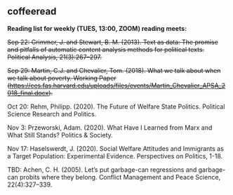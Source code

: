 ## coffeeread

**Reading list for weekly (TUES, 13:00, ZOOM) reading meets:**

~~Sep 22: Grimmer, J. and Stewart, B. M. (2013). Text as data: The promise and pitfalls of automatic content analysis methods for political texts. Political Analysis, 21(3):267–297.~~

~~Sep 29: Martin, C.J. and Chevalier, Tom. (2018). What we talk about when we talk about poverty. Working Paper (https://ces.fas.harvard.edu/uploads/files/events/Martin_Chevalier_APSA_2018_final.docx).~~

Oct 20: Rehm, Philipp. (2020). The Future of Welfare State Politics. Political Science Research and Politics.

Nov 3: Przeworski, Adam. (2020). What Have I Learned from Marx and What Still Stands? Politics & Society.

Nov 17: Haselswerdt, J. (2020). Social Welfare Attitudes and Immigrants as a Target Population: Experimental Evidence. Perspectives on Politics, 1-18.

TBD: Achen, C. H. (2005). Let’s put garbage-can regressions and garbage-can probits where they belong. Conflict Management and Peace Science, 22(4):327–339.
